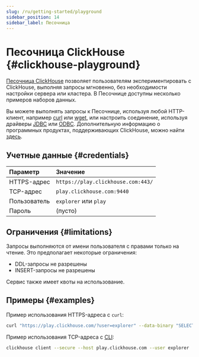 ```yaml
---
slug: /ru/getting-started/playground
sidebar_position: 14
sidebar_label: Песочница
---
```


# Песочница ClickHouse {#clickhouse-playground}

[Песочница ClickHouse](https://play.clickhouse.com/play?user=play) позволяет пользователям экспериментировать с ClickHouse, выполняя запросы мгновенно, без необходимости настройки сервера или кластера.
В Песочнице доступны несколько примеров наборов данных.

Вы можете выполнять запросы к Песочнице, используя любой HTTP-клиент, например [curl](https://curl.haxx.se) или [wget](https://www.gnu.org/software/wget/), или настроить соединение, используя драйверы [JDBC](../interfaces/jdbc.md) или [ODBC](../interfaces/odbc.md). Дополнительную информацию о программных продуктах, поддерживающих ClickHouse, можно найти [здесь](../interfaces/index.md).

## Учетные данные {#credentials}

| Параметр            | Значение                           |
|:--------------------|:-----------------------------------|
| HTTPS-адрес         | `https://play.clickhouse.com:443/` |
| TCP-адрес           | `play.clickhouse.com:9440`         |
| Пользователь        | `explorer` или `play`              |
| Пароль              | (пусто)                            |

## Ограничения {#limitations}

Запросы выполняются от имени пользователя с правами только на чтение. Это предполагает некоторые ограничения:

-   DDL-запросы не разрешены
-   INSERT-запросы не разрешены

Сервис также имеет квоты на использование.

## Примеры {#examples}

Пример использования HTTPS-адреса с `curl`:

```bash
curl "https://play.clickhouse.com/?user=explorer" --data-binary "SELECT 'Play ClickHouse'"
```

Пример использования TCP-адреса с [CLI](../interfaces/cli.md):

``` bash
clickhouse client --secure --host play.clickhouse.com --user explorer
```
